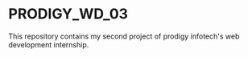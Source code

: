 # PRODIGY_WD_03
This repository contains my second project of prodigy infotech's web development internship.

